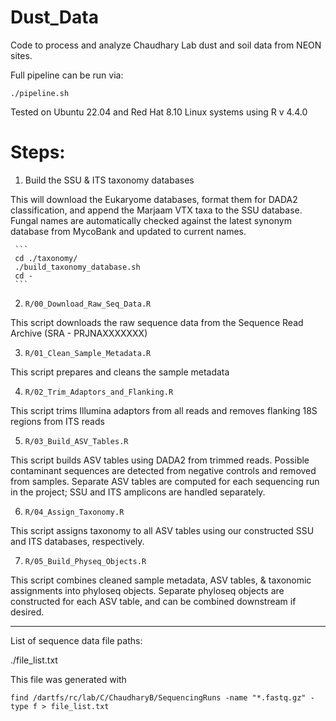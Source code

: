 # Dust_Data

Code to process and analyze Chaudhary Lab dust and soil data from NEON sites.


Full pipeline can be run via:

```./pipeline.sh```


Tested on Ubuntu 22.04 and Red Hat 8.10 Linux systems using R v 4.4.0


# Steps:

  1. Build the SSU & ITS taxonomy databases

  This will download the Eukaryome databases, format them for DADA2 classification, and append the Marjaam VTX taxa to the SSU database. Fungal names are automatically checked against the latest synonym database from MycoBank and updated to current names.
  
     ```
     cd ./taxonomy/
     ./build_taxonomy_database.sh
     cd -
     ```
  2.  ```R/00_Download_Raw_Seq_Data.R```
  
  This script downloads the raw sequence data from the Sequence Read Archive (SRA - PRJNAXXXXXXX)

  3. ```R/01_Clean_Sample_Metadata.R```

  This script prepares and cleans the sample metadata

  4. ```R/02_Trim_Adaptors_and_Flanking.R```

  This script trims Illumina adaptors from all reads and removes flanking 18S regions from ITS reads

  5. ```R/03_Build_ASV_Tables.R```

  This script builds ASV tables using DADA2 from trimmed reads. Possible contaminant sequences are detected from negative controls and removed from samples.
  Separate ASV tables are computed for each sequencing run in the project; SSU and ITS amplicons are handled separately.

  6. ```R/04_Assign_Taxonomy.R```

  This script assigns taxonomy to all ASV tables using our constructed SSU and ITS databases, respectively.

  7. ```R/05_Build_Physeq_Objects.R```

  This script combines cleaned sample metadata, ASV tables, & taxonomic assignments into phyloseq objects. Separate phyloseq objects are constructed for each ASV table, and can be combined downstream if desired.
  


___



List of sequence data file paths:

./file_list.txt

This file was generated with

```find /dartfs/rc/lab/C/ChaudharyB/SequencingRuns -name "*.fastq.gz" -type f > file_list.txt```
